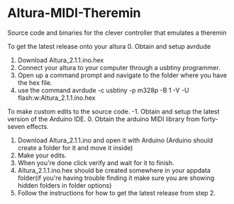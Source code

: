 # Altura-MIDI-Theremin
Source code and binaries for the clever controller that emulates a theremin

To get the latest release onto your altura
0. Obtain and setup avrdude
1. Download Altura_2.1.1.ino.hex
2. Connect your altura to your computer through a usbtiny programmer.
3. Open up a command prompt and navigate to the folder where you have the hex file.
4. use the command avrdude -c usbtiny -p m328p -B 1 -V -U flash:w:Altura_2.1.1.ino.hex

To make custom edits to the source code.
-1. Obtain and setup the latest version of the Arduino IDE.
0. Obtain the arduino MIDI library from forty-seven effects.
1. Download Altura_2.1.1.ino and open it with Arduino (Arduino should create a folder for it and move it inside)
2. Make your edits.
3. When you're done click verify and wait for it to finish.
4. Altura_2.1.1.ino.hex should be created somewhere in your appdata folder(if you're having trouble finding it make sure you are showing hidden folders in folder options)
5. Follow the instructions for how to get the latest release from step 2.